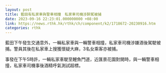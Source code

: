```yaml
---
layout: post
title: 藍田有私家車與警車相撞　私家車司機涉醉駕被捕
date: 2023-09-16 22:23:01.000000000 +08:00
link: https://news.rthk.hk/rthk/ch/component/k2/1718672-20230916.htm
categories: rthk
---
```


藍田下午發生交通意外，一輛私家車與一輛警車相撞，私家車司機涉嫌酒後駕駛被捕。警員其後在私家車上搜獲懷疑大麻，3名女乘客亦被捕。

事發在下午5時許，一輛私家車駛至鯉魚門道，近匯景花園對開時，與一輛警車相撞，私家車司機事後酒精呼氣測試超標。
